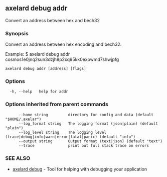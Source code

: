 ## axelard debug addr

Convert an address between hex and bech32

### Synopsis

Convert an address between hex encoding and bech32.

Example:
$ axelard debug addr cosmos1e0jnq2sun3dzjh8p2xq95kk0expwmd7shwjpfg

```
axelard debug addr [address] [flags]
```

### Options

```
  -h, --help   help for addr
```

### Options inherited from parent commands

```
      --home string         directory for config and data (default "$HOME/.axelar")
      --log_format string   The logging format (json|plain) (default "plain")
      --log_level string    The logging level (trace|debug|info|warn|error|fatal|panic) (default "info")
      --output string       Output format (text|json) (default "text")
      --trace               print out full stack trace on errors
```

### SEE ALSO

- [axelard debug](axelard_debug.md)	 - Tool for helping with debugging your application
